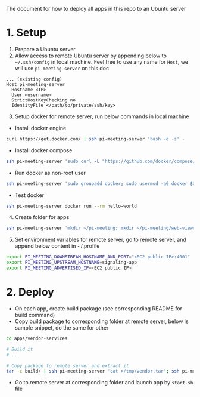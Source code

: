 The document for how to deploy all apps in this repo to an Ubuntu server

# 1. Setup

1. Prepare a Ubuntu server
1. Allow access to remote Ubuntu server by appending below to `~/.ssh/config` in local machine. Feel free to use any name for `Host`, we will use `pi-meeting-server` on this doc

```
... (existing config)
Host pi-meeting-server
  Hostname <IP>
  User <username>
  StrictHostKeyChecking no
  IdentityFile </path/to/private/ssh/key>
```

3. Setup docker for remote server, run below commands in local machine

  - Install docker engine

```bash
curl https://get.docker.com/ | ssh pi-meeting-server 'bash -e -s' -
```

  - Install docker compose

```bash
ssh pi-meeting-server 'sudo curl -L "https://github.com/docker/compose/releases/download/1.29.2/docker-compose-$(uname -s)-$(uname -m)" -o /usr/local/bin/docker-compose; sudo chmod +x /usr/local/bin/docker-compose'
```

  - Run docker as non-root user

```bash
ssh pi-meeting-server 'sudo groupadd docker; sudo usermod -aG docker $USER'
```

  - Test docker

```bash
ssh pi-meeting-server docker run --rm hello-world
```

4. Create folder for apps

```bash
ssh pi-meeting-server 'mkdir ~/pi-meeting; mkdir ~/pi-meeting/web-viewer; mkdir ~/pi-meeting/vendor; mkdir ~/pi-meeting/signaling'
```

5. Set environment variables for remote server, go to remote server, and append below content in ~/.profile

```bash
export PI_MEETING_DOWNSTREAM_HOSTNAME_AND_PORT="<EC2 public IP>:4001"
export PI_MEETING_UPSTREAM_HOSTNAME=signaling-app
export PI_MEETING_ADVERTISED_IP=<EC2 public IP>
```

# 2. Deploy

- On each app, create build package (see corresponding README for build command)
- Copy build package to corresponding folder at remote server, below is sample snippet, do the same for other 

```bash
cd apps/vendor-services

# Build it
# ..

# Copy package to remote server and extract it
tar -c build/ | ssh pi-meeting-server 'cat >/tmp/vendor.tar'; ssh pi-meeting-server 'tar -xf /tmp/vendor.tar -C ~/pi-meeting/vendor/'
```

- Go to remote server at corresponding folder and launch app by `start.sh` file

